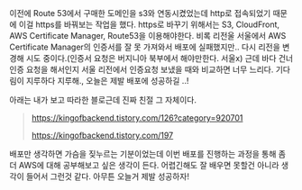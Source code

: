 
이전에 Route 53에서 구매한 도메인을 s3와 연동시켰었는데 http로 접속되었기 때문에 이걸 https를 바꿔보는 
작업을 했다.
https로 바꾸기 위해서는 S3, CloudFront, AWS Certificate Manager, Route53을
이용해야한다.
비록 리전울 서울에서 AWS Certificate Manager의 인증서를 잘 못 가져와서 
배포에 실패했지만.. 다시 리전을 변경해 시도 중이다.(인증서 요청은 버지니아 북부에서 해야만한다. 서울x) 
근데 바다 건너 인증 요청을 해서인지 서울 리전에서 인증요청 보냈을 때와 비교하면 너무 느리다. 기다림이 지루하다 지루해., 오늘은 제발 배포에 성공하길 ..!

아래는 내가 보고 따라한 블로근데 진짜 친절 그 자체이다. 

> https://kingofbackend.tistory.com/126?category=920701
> 
> https://kingofbackend.tistory.com/197

배포만 생각하면 가슴을 짖누르는 기분이었는데  이번 배포를 진행하는 과정을 통해
좀 더  AWS에 대해 공부해보고 싶은 생각이 든다. 어렵긴해도 잘 배우면 못할건 아니라 생각이 들어서
그런것 같다. 아무튼 오늘거 제발 성공하자! 
